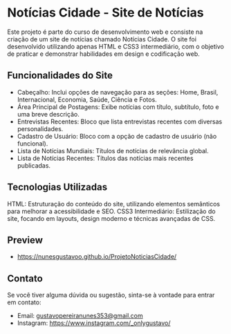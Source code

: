 # Notícias Cidade - Site de Notícias

Este projeto é parte do curso de desenvolvimento web e consiste na criação de um site de notícias chamado Notícias Cidade. O site foi desenvolvido utilizando apenas HTML e CSS3 intermediário, com o objetivo de praticar e demonstrar habilidades em design e codificação web.

## Funcionalidades do Site
- Cabeçalho: Inclui opções de navegação para as seções: Home, Brasil, Internacional, Economia, Saúde, Ciência e Fotos.
- Área Principal de Postagens: Exibe notícias com título, subtítulo, foto e uma breve descrição.
- Entrevistas Recentes: Bloco que lista entrevistas recentes com diversas personalidades.
- Cadastro de Usuário: Bloco com a opção de cadastro de usuário (não funcional).
- Lista de Notícias Mundiais: Títulos de notícias de relevância global.
- Lista de Notícias Recentes: Títulos das notícias mais recentes publicadas.
 
## Tecnologias Utilizadas
HTML: Estruturação do conteúdo do site, utilizando elementos semânticos para melhorar a acessibilidade e SEO.
CSS3 Intermediário: Estilização do site, focando em layouts, design moderno e técnicas avançadas de CSS.

## Preview

- https://nunesgustavoo.github.io/ProjetoNoticiasCidade/

## Contato

Se você tiver alguma dúvida ou sugestão, sinta-se à vontade para entrar em contato:

- Email: gustavopereiranunes353@gmail.com
- Instagram: https://www.instagram.com/_onlygustavo/
